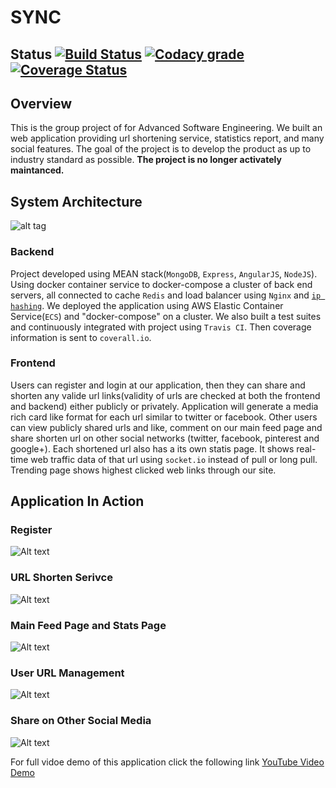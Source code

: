# SYNC
## Status [![Build Status](https://travis-ci.org/chickenPopcorn/ASE-Group-Project.svg?branch=master)](https://travis-ci.org/chickenPopcorn/ASE-Group-Project) [![Codacy grade](https://img.shields.io/codacy/grade/17ede08ebf51447296922d6f2b1ee83c.svg "Codacy grade")](https://www.codacy.com/app/rxie25/ASE-Group-Project?utm_source=github.com&amp;utm_medium=referral&amp;utm_content=chickenPopcorn/ASE-Group-Project&amp;utm_campaign=Badge_Grade) [![Coverage Status](https://coveralls.io/repos/github/chickenPopcorn/ASE-Group-Project/badge.svg?time=20161216)](https://coveralls.io/github/chickenPopcorn/ASE-Group-Project)

## Overview
This is the group project of for Advanced Software Engineering. We built an web application providing url shortening service, statistics report, and many social features. The goal of the project is to develop the product as up to industry standard as possible. **The project is no longer activately maintanced.**

## System Architecture

![alt tag](https://github.com/chickenPopcorn/not-so-tiny-url/blob/master/doc/system.jpg)

### Backend
Project developed using MEAN stack(`MongoDB`, `Express`, `AngularJS`, `NodeJS`). Using docker container service to docker-compose a cluster of back end servers, all connected to cache `Redis` and load balancer using `Nginx` and [`ip hashing`](http://socket.io/docs/using-multiple-nodes/). We deployed the application using AWS Elastic Container Service(`ECS`) and "docker-compose" on a cluster. We also built a test suites and continuously integrated with project using `Travis CI`. Then coverage information is sent to `coverall.io`. 

### Frontend
Users can register and login at our application, then they can share and shorten any valide url links(validity of urls are checked at both the frontend and backend) either publicly or privately. Application will generate a media rich card like format for each url similar to twitter or facebook. Other users can view publicly shared urls and like, comment on our main feed page and share shorten url on other social networks (twitter, facebook, pinterest and google+). Each shortened url also has a its own statis page. It shows real-time web traffic data of that url using `socket.io` instead of pull or long pull. Trending page shows highest clicked web links through our site.

## Application In Action
### Register
![Alt text](https://github.com/chickenPopcorn/not-so-tiny-url/blob/master/doc/register.gif?raw=true "Application Demo")

### URL Shorten Serivce
![Alt text](https://github.com/chickenPopcorn/not-so-tiny-url/blob/master/doc/shorturl.gif?raw=true "Application Demo")

### Main Feed Page and Stats Page
![Alt text](https://github.com/chickenPopcorn/not-so-tiny-url/blob/master/doc/feed&stats.gif?raw=true "Application Demo")

### User URL Management
![Alt text](https://github.com/chickenPopcorn/not-so-tiny-url/blob/master/doc/urlmgm.gif?raw=true "Application Demo")

### Share on Other Social Media
![Alt text](https://github.com/chickenPopcorn/not-so-tiny-url/blob/master/doc/share.gif?raw=true "Application Demo")

For full vidoe demo of this application click the following link [YouTube Video Demo](https://www.youtube.com/watch?v=jJT55nDVvOA)
